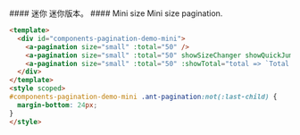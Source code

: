 
<cn>
#### 迷你
迷你版本。
</cn>

<us>
#### Mini size
Mini size pagination.
</us>

```html
<template>
  <div id="components-pagination-demo-mini">
    <a-pagination size="small" :total="50" />
    <a-pagination size="small" :total="50" showSizeChanger showQuickJumper />
    <a-pagination size="small" :total="50" :showTotal="total => `Total ${total} items`" />
  </div>
</template>
<style scoped>
#components-pagination-demo-mini .ant-pagination:not(:last-child) {
  margin-bottom: 24px;
}
</style>
```

